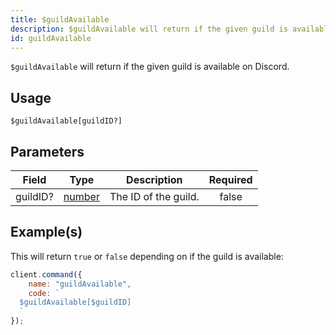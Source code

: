 ```yaml
---
title: $guildAvailable
description: $guildAvailable will return if the given guild is available on Discord.
id: guildAvailable
---
```


`$guildAvailable` will return if the given guild is available on Discord.

## Usage

```aoi
$guildAvailable[guildID?]
```

## Parameters

| Field    | Type                                                                                              | Description          | Required |
| -------- | ------------------------------------------------------------------------------------------------- | -------------------- | :------: |
| guildID? | [number](https://developer.mozilla.org/en-US/docs/Web/JavaScript/Reference/Global_Objects/Number) | The ID of the guild. |  false   |

## Example(s)

This will return `true` or `false` depending on if the guild is available:

```javascript
client.command({
    name: "guildAvailable",
    code: `
  $guildAvailable[$guildID]
  `
});
```
